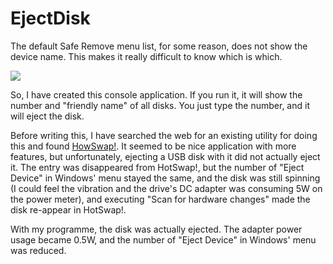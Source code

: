 # EjectDisk

The default Safe Remove menu list, for some reason, does not show the device name. This makes it really difficult to know which is which.

![](https://i.stack.imgur.com/9rb18.png)

So, I have created this console application. If you run it, it will show the number and "friendly name" of all disks. You just type the number, and it will eject the disk.

Before writing this, I have searched the web for an existing utility for doing this and found [HowSwap!](http://mt-naka.com/hotswap/index_enu.htm#download).
It seemed to be nice application with more features, but unfortunately, ejecting a USB disk with it did not actually eject it. The entry was disappeared from HotSwap!,
but the number of "Eject Device" in Windows' menu stayed the same, and the disk was still spinning 
(I could feel the vibration and the drive's DC adapter was consuming 5W on the power meter), and executing "Scan for hardware changes" made the disk re-appear in HotSwap!.

With my programme, the disk was actually ejected. The adapter power usage became 0.5W, and the number of "Eject Device" in Windows' menu was reduced.
